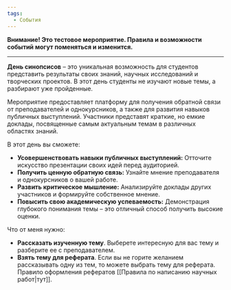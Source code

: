 ```yaml
---
tags:
  - События
---
```

**Внимание! Это тестовое мероприятие. Правила и возможности событий могут поменяться и изменится.**

---

**День синопсисов** – это уникальная возможность для студентов представить результаты своих знаний, научных исследований и творческих проектов. В этот день студенты не изучают новые темы, а разбирают уже пройденные.

Мероприятие предоставляет платформу для получения обратной связи от преподавателей и однокурсников, а также для развития навыков публичных выступлений. Участники представят краткие, но емкие доклады, посвященные самым актуальным темам в различных областях знаний.

В этот день вы сможете:

- **Усовершенствовать навыки публичных выступлений:** Отточите искусство презентации своих идей перед аудиторией.
- **Получить ценную обратную связь:** Узнайте мнение преподавателя и однокурсников о вашей работе.
- **Развить критическое мышление:** Анализируйте доклады других участников и формируйте собственное мнение.
- **Повысить свою академическую успеваемость:** Демонстрация глубокого понимания темы – это отличный способ получить высокие оценки.

Что от меня нужно:

- **Рассказать изученную тему**. Выберете интересную для вас тему и разберите ее с преподавателем.
- **Взять тему для реферата**. Если вы не горите желанием рассказывать одну из тем, то можете выбрать тему для реферата. Правило оформления рефератов [[Правила по написанию научных работ|тут]].